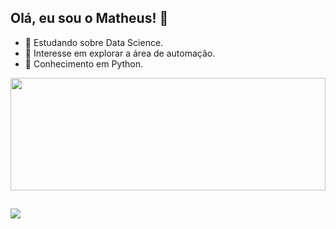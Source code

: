 ## Olá, eu sou o Matheus! 🚀

- 📓 Estudando sobre Data Science.
- 📓 Interesse em explorar a área de automação.
- 📓 Conhecimento em Python.

<div align="center">
  <a href="https://github.com/ag2matheus">
  <img height="180em" width="100%" src="https://github-readme-stats.vercel.app/api?username=ag2matheus&show_icons=true&theme=tokyonight&include_all_commits=true&count_private=true"/>
 <!-- <img height="145em" img width="50%" src="https://github-readme-stats.vercel.app/api/top-langs/?username=ag2matheus&layout=compact&langs_count=7&theme=tokyonight"/> -->
</div>
  
  ##
 
<div> 
  <a href = "mailto:ag2matheus@gmail.com"><img src="https://img.shields.io/badge/-Gmail-%23333?style=for-the-badge&logo=gmail&logoColor=red" target="_blank"></a>
 
 <!-- <a href="https://www.linkedin.com/in/matheus-gussiardi-706aaa251" target="_blank"><img src="https://img.shields.io/badge/-LinkedIn-%230077B5?style=for-the-badge&logo=linkedin&logoColor=white" target="_blank"></a> -->

